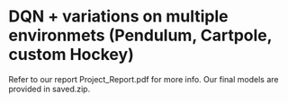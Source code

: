 # DQN + variations on multiple environmets (Pendulum, Cartpole, custom Hockey)

Refer to our report Project_Report.pdf for more info.
Our final models are provided in saved.zip.